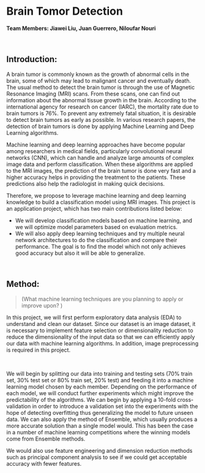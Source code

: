 # Brain Tomor Detection

**Team Members: Jiawei Liu, Juan Guerrero, Niloufar Nouri**

<br/>

## Introduction:


A brain tumor is commonly known as the growth of abnormal cells in the brain, some of which may lead to malignant cancer and eventually death. The usual method to detect the brain tumor is through the use of Magnetic Resonance Imaging (MRI) scans. From these scans, one can find out information about the abnormal tissue growth in the brain. According to the international agency for research on cancer (IARC), the mortality rate due to brain tumors is 76%. To prevent any extremely fatal situation, it is desirable to detect brain tumors as early as possible. In various research papers, the detection of brain tumors is done by applying Machine Learning and Deep Learning algorithms. 

Machine learning and deep learning approaches have become popular among researchers in medical fields, particularly convolutional neural networks (CNN), which can handle and analyze large amounts of complex image data and perform classification. When these algorithms are applied to the MRI images, the prediction of the brain tumor is done very fast and a higher accuracy helps in providing the treatment to the patients. These predictions also help the radiologist in making quick decisions.

Therefore, we propose to leverage machine learning and deep learning knowledge to build a classification model using MRI images.  This project is an application project, which has two main contributions listed below:

- We will develop classification models based on machine learning, and we will optimize model parameters based on evaluation metrics.
- We will also apply deep learning techniques and try multiple neural network architectures to do the classification and compare their performance. The goal is to find the model which not only achieves good accuracy but also it will be able to generalize.

<br/>

## Method: 

> (What machine learning techniques are you planning to apply or improve upon? )

In this project, we will first perform exploratory data analysis (EDA) to understand and clean our dataset. Since our dataset is an image dataset, it is necessary to implement feature selection or dimensionality reduction to reduce the dimensionality of the input data so that we can efficiently apply our data with machine learning algorithms. In addition, image preprocessing is required in this project.


<br/>


We will begin by splitting our data into training and testing sets (70% train set, 30% test set or 80% train set, 20% test) and feeding it into a machine learning model chosen by each member. Depending on the performance of each model, we will conduct further experiments which might improve the predictability of the algorithms. We can begin by applying a 10-fold cross-validation in order to introduce a validation set into the experiments with the hope of detecting overfitting thus generalizing the model to future unseen data. We can also apply the method of Ensemble, which usually produces a more accurate solution than a single model would. This has been the case in a number of machine learning competitions where the winning models come from Ensemble methods.

We would also use feature engineering and dimension reduction methods such as principal component analysis to see if we could get acceptable accuracy with fewer features. 

<br/>

